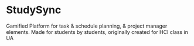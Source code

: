 # StudySync
Gamified Platform for task &amp; schedule planning, &amp; project manager elements. Made for students by students, originally created for HCI class in UA
